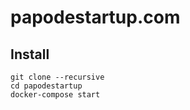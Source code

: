 # papodestartup.com

## Install

    git clone --recursive
    cd papodestartup
    docker-compose start

